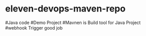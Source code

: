 # eleven-devops-maven-repo
#Java code
#Demo Project
#Mavnen is Build tool for Java Project
#webhook Trigger
good job
